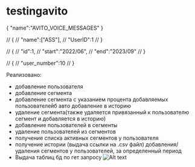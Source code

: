 # testingavito
{
    "name":"AVITO_VOICE_MESSAGES"
}

// {
//     "name":["ASS"],
//     "UserID":1
// }

// {
//     "id":1,
//     "start":"2022/06",
//     "end":"2023/09"
// }

// {
//     "user_number":10
// }

Реализовано:

- добавление пользователя
- добавление сегмента
- добавление сегмента с указанием процента добавляемых пользователейб авто добавление в историю
- удаление сегмента(также удаляется привязанный к пользователю сегмент и добавляется в историю)
- добавление пользователей в сегменты
- удаление пользователей из сегментов
- получение списка активных сегментов у пользователя
- получение истории (выдача ссылки на .csv файл) добавления/удаления сегментов у пользователей, за определенный период
- Выдача таблиц бд по гет запросу
![Alt text](image.png)